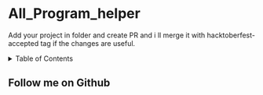 # All_Program_helper
Add your project in folder and create PR and i ll merge it with hacktoberfest-accepted tag if the changes are useful. 

<!-- TABLE OF CONTENTS -->
<details>
  <summary>Table of Contents</summary>
  <ol>
    <li>
      <a href="#getting-started">Algorithms/Projects in</a>
      <ul>
        <li><a href="https://github.com/sonumahajan/All_Program_helper/tree/main/C">C</a></li>
        <li><a href="https://github.com/sonumahajan/All_Program_helper/tree/main/C%2B%2B">C++</a></li>
        <li><a href="https://github.com/sonumahajan/All_Program_helper/tree/main/Python">Python</a></li>
        <li><a href="https://github.com/sonumahajan/All_Program_helper/tree/main/Java">Java</a></li>
        <li><a href="https://github.com/sonumahajan/All_Program_helper/tree/main/Javascript">Javascript</a></li>  
      </ul>
    </li>
    <li><a href="https://github.com/sonumahajan/All_Program_helper/tree/main/Frontend%20application">Frontend Application</a></li>
    <li><a href="https://github.com/sonumahajan/All_Program_helper/tree/main/MATLAB">MATLAB</a></li>
    <li><a href="https://github.com/sonumahajan/All_Program_helper/tree/main/Mobile%20Development">Mobile Development</a></li>
  </ol>
</details>

## Follow me on Github
